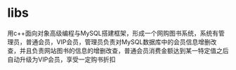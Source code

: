 # libs
用c++面向对象高级编程与MySQL搭建框架，形成一个网购图书系统，系统有管理员，普通会员，VIP会员，管理员负责对MySQL数据库中的会员信息增删改查，并且负责网站图书的信息的增删改查，普通会员消费金额达到某一特定值之后自动升级为VIP会员，享受一定购书折扣
